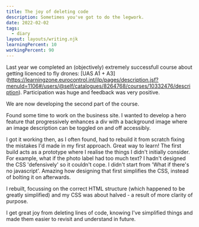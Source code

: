 ```yaml
---
title: The joy of deleting code
description: Sometimes you've got to do the legwork.
date: 2022-02-02
tags:
  - diary
layout: layouts/writing.njk
learningPercent: 10
workingPercent: 90
---
```


Last year we completed an (objectively) extremely successfull course about getting licenced to fly drones: [UAS A1 + A3] (https://learningzone.eurocontrol.int/ilp/pages/description.jsf?menuId=1106#/users/@self/catalogues/8264768/courses/10332476/description). Participation was huge and feedback was very positive.

We are now developing the second part of the course.

Found some time to work on the business site. I wanted to develop a hero feature that progressively enhances a div with a background image where an image description can be toggled on and off accessibly.

I got it working then, as I often found, had to rebuild it from scratch fixing the mistakes I'd made in my first approach. Great way to learn! The first build acts as a prototype where I realise the things I didn't initially consider. For example, what if the photo label had too much text? I hadn't designed the CSS 'defensively' so it couldn't cope. I didn't start from 'What if there's no javascript'. Amazing how designing that first simplifies the CSS, instead of bolting it on afterwards.

I rebuilt, focussing on the correct HTML structure (which happened to be greatly simplified) and my CSS was about halved - a result of more clarity of purpose.

I get great joy from deleting lines of code, knowing I've simplified things and made them easier to revisit and understand in future.
